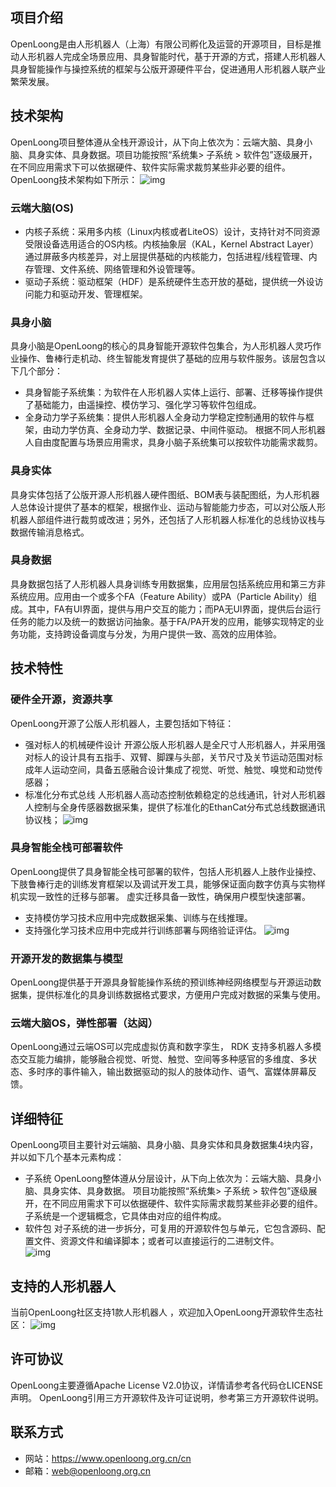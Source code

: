 ## 项目介绍
OpenLoong是由人形机器人（上海）有限公司孵化及运营的开源项目，目标是推动人形机器人完成全场景应用、具身智能时代，基于开源的方式，搭建人形机器人具身智能操作与操控系统的框架与公版开源硬件平台，促进通用人形机器人联产业繁荣发展。 



## 技术架构
OpenLoong项目整体遵从全栈开源设计，从下向上依次为：云端大脑、具身小脑、具身实体、具身数据。项目功能按照“系统集> 子系统 > 软件包”逐级展开，在不同应用需求下可以依据硬件、软件实际需求裁剪某些非必要的组件。OpenLoong技术架构如下所示： 
![img](https://file.atomgit.com/uploads/issue/1717384007012_6880.png "#left")

### 云端大脑(OS)
- 内核子系统：采用多内核（Linux内核或者LiteOS）设计，支持针对不同资源受限设备选用适合的OS内核。内核抽象层（KAL，Kernel Abstract Layer）通过屏蔽多内核差异，对上层提供基础的内核能力，包括进程/线程管理、内存管理、文件系统、网络管理和外设管理等。
- 驱动子系统：驱动框架（HDF）是系统硬件生态开放的基础，提供统一外设访问能力和驱动开发、管理框架。

### 具身小脑
具身小脑是OpenLoong的核心的具身智能开源软件包集合，为人形机器人灵巧作业操作、鲁棒行走机动、终生智能发育提供了基础的应用与软件服务。该层包含以下几个部分：
- 具身智能子系统集：为软件在人形机器人实体上运行、部署、迁移等操作提供了基础能力，由遥操控、模仿学习、强化学习等软件包组成。
- 全身动力学子系统集：提供人形机器人全身动力学稳定控制通用的软件与框架，由动力学仿真、全身动力学、数据记录、中间件驱动。
根据不同人形机器人自由度配置与场景应用需求，具身小脑子系统集可以按软件功能需求裁剪。

### 具身实体
具身实体包括了公版开源人形机器人硬件图纸、BOM表与装配图纸，为人形机器人总体设计提供了基本的框架，根据作业、运动与智能能力步态，可以对公版人形机器人部组件进行裁剪或改进；另外，还包括了人形机器人标准化的总线协议栈与数据传输消息格式。

### 具身数据
具身数据包括了人形机器人具身训练专用数据集，应用层包括系统应用和第三方非系统应用。应用由一个或多个FA（Feature Ability）或PA（Particle Ability）组成。其中，FA有UI界面，提供与用户交互的能力；而PA无UI界面，提供后台运行任务的能力以及统一的数据访问抽象。基于FA/PA开发的应用，能够实现特定的业务功能，支持跨设备调度与分发，为用户提供一致、高效的应用体验。


## 技术特性
### 硬件全开源，资源共享
OpenLoong开源了公版人形机器人，主要包括如下特征：
- 强对标人的机械硬件设计
 开源公版人形机器人是全尺寸人形机器人，并采用强对标人的设计具有五指手、双臂、脚踝与头部，关节尺寸及关节运动范围对标成年人运动空间，具备五感融合设计集成了视觉、听觉、触觉、嗅觉和动觉传感器；
- 标准化分布式总线
人形机器人高动态控制依赖稳定的总线通讯，针对人形机器人控制与全身传感器数据采集，提供了标准化的EthanCat分布式总线数据通讯协议栈；
![img](https://file.atomgit.com/uploads/issue/1717384934257_4137.png "#left")

### 具身智能全栈可部署软件
OpenLoong提供了具身智能全栈可部署的软件，包括人形机器人上肢作业操控、下肢鲁棒行走的训练发育框架以及调试开发工具，能够保证面向数字仿真与实物样机实现一致性的迁移与部署。
虚实迁移具备一致性，确保用户模型快速部署。
- 支持模仿学习技术应用中完成数据采集、训练与在线推理。
- 支持强化学习技术应用中完成并行训练部署与网络验证评估。
![img](https://file.atomgit.com/uploads/issue/1717385013138_7887.png "#left")

### 开源开发的数据集与模型  
OpenLoong提供基于开源具身智能操作系统的预训练神经网络模型与开源运动数据集，提供标准化的具身训练数据格式要求，方便用户完成对数据的采集与使用。

### 云端大脑OS，弹性部署（达闼） 
OpenLoong通过云端OS可以完成虚拟仿真和数字孪生， RDK 支持多机器人多模态交互能力编排，能够融合视觉、听觉、触觉、空间等多种感官的多维度、多状态、多时序的事件输入，输出数据驱动的拟人的肢体动作、语气、富媒体屏幕反馈。


## 详细特征
OpenLoong项目主要针对云端脑、具身小脑、具身实体和具身数据集4块内容，并以如下几个基本元素构成：
- 子系统
OpenLoong整体遵从分层设计，从下向上依次为：云端大脑、具身小脑、具身实体、具身数据。
项目功能按照“系统集> 子系统 > 软件包”逐级展开，在不同应用需求下可以依据硬件、软件实际需求裁剪某些非必要的组件。子系统是一个逻辑概念，它具体由对应的组件构成。
- 软件包
对子系统的进一步拆分，可复用的开源软件包与单元，它包含源码、配置文件、资源文件和编译脚本；或者可以直接运行的二进制文件。  
![img](https://file.atomgit.com/uploads/issue/1717385130210_2037.png "#left")


## 支持的人形机器人
当前OpenLoong社区支持1款人形机器人 ，欢迎加入OpenLoong开源软件生态社区：
![img](https://file.atomgit.com/uploads/issue/1717385184576_9917.png "#left")


## 许可协议
OpenLoong主要遵循Apache License V2.0协议，详情请参考各代码仓LICENSE声明。
OpenLoong引用三方开源软件及许可证说明，参考第三方开源软件说明。

## 联系方式
- 网站：https://www.openloong.org.cn/cn
- 邮箱：web@openloong.org.cn


